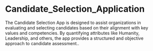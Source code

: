# Candidate_Selection_Application
The Candidate Selection App is designed to assist organizations in evaluating and selecting candidates based on their alignment with key values and competencies. By quantifying attributes like Humanity, Leadership, and others, the app provides a structured and objective approach to candidate assessment..

